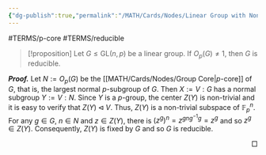 ```yaml
---
{"dg-publish":true,"permalink":"/MATH/Cards/Nodes/Linear Group with Nontrivial p-Core is Reducible/","dgPassFrontmatter":true}
---
```


#TERMS/p-core #TERMS/reducible 

> [!proposition]
> Let $G\leqslant\mathrm{GL}(n,p)$ be a linear group. If $O_p(G)\neq 1$, then $G$ is reducible.

**_Proof._**
Let $N:=O_p(G)$ be the [[MATH/Cards/Nodes/Group Core\|$p$-core]] of $G$, that is, the largest normal $p$-subgroup of $G$. Then $X:=V{:}G$ has a normal subgroup $Y:=V{:}N$. Since $Y$ is a $p$-group, the center $Z(Y)$ is non-trivial and it is easy to verify that $Z(Y)\lhd V$. Thus, $Z(Y)$ is a non-trivial subspace of $\mathbb{F}_p^n$. For any $g\in G$, $n\in N$ and $z\in Z(Y)$, there is $(z^{g})^n=z^{gng^{-1}g}=z^g$ and so $z^g\in Z(Y)$. Consequently, $Z(Y)$ is fixed by $G$ and so $G$ is reducible.
<p align="right">□</p>